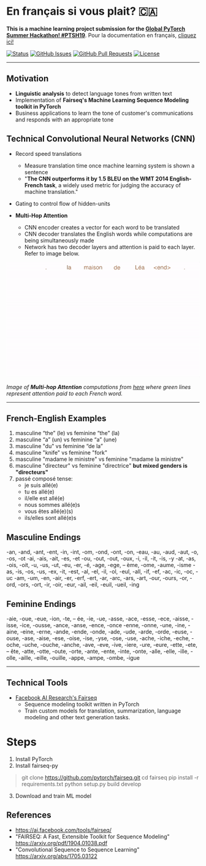# En français si vous plait? 🇨🇦

**This is a machine learning project submission for the [Global PyTorch Summer Hackathon! #PTSH19](https://pytorch.devpost.com/)**. Pour la documentation en français, [cliquez ici!](https://github.com/lucylow/en_francais_si_vous_plait-/blob/master/README-fr.md)

<div>
  
  [![Status](https://img.shields.io/badge/status-active-success.svg)]()
  [![GitHub Issues](https://img.shields.io/github/issues/lucylow/en_francais_si_vous_plait-.svg)](https://github.com/lucylow/en_francais_si_vous_plait-/issues)
  [![GitHub Pull Requests](https://img.shields.io/github/issues-pr/lucylow/en_francais_si_vous_plait-.svg)](https://github.com/lucylow/en_francais_si_vous_plait-/pulls)
  [![License](https://img.shields.io/bower/l/bootstrap)]()

</div>


---

## Motivation

* **Linguistic analysis** to detect language tones from written text
* Implementation of **Fairseq's Machine Learning Sequence Modeling toolkit in PyTorch**
* Business applications to learn the tone of customer's communications and responds with an appropriate tone


## Technical Convolutional Neural Networks (CNN)

* Record speed translations
  * Measure translation time once machine learning system is shown a sentence
  * "**The CNN outperforms it by 1.5 BLEU on the WMT 2014 English-French task**, a widely used metric for judging the accuracy of machine translation."
  
* Gating to control flow of hidden-units

* **Multi-Hop Attention** 
  * CNN encoder creates a vector for each word to be translated
  * CNN decoder translates the English words while computations are being simultaneously made
  * Network has two decoder layers and attention is paid to each layer. Refer to image below.

![alt text bonjour](https://github.com/lucylow/En_francais_si_vous_plait-/blob/master/screenshots/translation_illustration.gif)

*Image of **Multi-hop Attention** computations from [here](https://engineering.fb.com/ml-applications/a-novel-approach-to-neural-machine-translation) where green lines represent attention paid to each French word.*

---

## French-English Examples
1. masculine “the” (le) vs feminine “the” (la)
2. masculine “a” (un) vs feminine “a” (une)
3. masculine "du" vs feminine “de la”
4. masculine "knife" vs feminine "fork"
5. masculine "madame le ministre" vs feminine "madame la ministre"
6. masculine "directeur" vs feminine "directrice" **but mixed genders is "directeurs"**
7. passé composé tense: 
    * je suis allé(e) 
    * tu es allé(e) 
    * il/elle est allé(e) 
    * nous sommes allé(e)s 
    * vous êtes allé(e)(s) 
    * ils/elles sont allé(e)s

## Masculine Endings

-an, -and, -ant, -ent, -in, -int, -om, -ond, -ont, -on, -eau, -au, -aud, -aut, -o, -os, -ot -ai, -ais, -ait, -es, -et -ou, -out, -out, -oux, -i, -il, -it, -is, -y -at, -as, -ois, -oit, -u, -us, -ut, -eu, -er, -é, -age, -ege, – ème, -ome, -aume, -isme -as, -is, -os, -us, -ex, -it, -est, -al, -el, -il, -ol, -eul, -all, -if, -ef, -ac, -ic, -oc, -uc -am, -um, -en, -air, -er, -erf, -ert, -ar, -arc, -ars, -art, -our, -ours, -or, -ord, -ors, -ort, -ir, -oir, -eur, -ail, -eil, -euil, -ueil, -ing


## Feminine Endings

-aie, -oue, -eue, -ion, -te, – ée, -ie, -ue, -asse, -ace, -esse, -ece, -aisse, -isse, -ice, -ousse, -ance, -anse, -ence, -once -enne, -onne, -une, -ine, -aine, -eine, -erne, -ande, -ende, -onde, -ade, -ude, -arde, -orde, -euse, -ouse, -ase, -aise, -ese, -oise, -ise, -yse, -ose, -use, -ache, -iche, -eche, -oche, -uche, -ouche, -anche, -ave, -eve, -ive, -iere, -ure, -eure, -ette, -ete, – ête, -atte, -otte, -oute, -orte, -ante, -ente, -inte, -onte, -alle, -elle, -ille, -olle, -aille, -eille, -ouille, -appe, -ampe, -ombe, -igue

---

## Technical Tools

* [Facebook AI Research's Fairseq](https://ai.facebook.com/tools/fairseq/) 
  * Sequence modeling toolkit written in PyTorch
  * Train custom models for translation, summarization, language modeling and other text generation tasks.


# Steps

1) Install PyTorch
2) Install fairseq-py

  > git clone https://github.com/pytorch/fairseq.git
  > cd fairseq
  > pip install -r requirements.txt
  > python setup.py build develop

3) Download and train ML model


## References
- https://ai.facebook.com/tools/fairseq/
- "FAIRSEQ: A Fast, Extensible Toolkit for Sequence Modeling" https://arxiv.org/pdf/1904.01038.pdf
- "Convolutional Sequence to Sequence Learning" https://arxiv.org/abs/1705.03122


